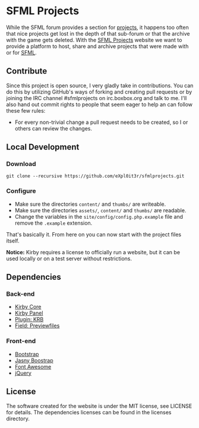 # SFML Projects

While the SFML forum provides a section for [projects](http://en.sfml-dev.org/forums/index.php?board=10.0), it happens too often that nice projects get lost in the depth of that sub-forum or that the archive with the game gets deleted. With the [SFML Projects](http://www.sfmlprojects.org/) website we want to provide a platform to host, share and archive projects that were made with or for [SFML](http://www.sfml-dev.org/).

## Contribute

Since this project is open source, I very gladly take in contributions. You can do this by utilizing GitHub's ways of forking and creating pull requests or by joining the IRC channel #sfmlprojects on irc.boxbox.org and talk to me. I'll also hand out commit rights to people that seem eager to help an can follow these few rules:

* For every non-trivial change a pull request needs to be created, so I or others can review the changes.

## Local Development

### Download

```
git clone --recursive https://github.com/eXpl0it3r/sfmlprojects.git
```

### Configure

* Make sure the directories `content/` and `thumbs/` are writeable.
* Make sure the directories `assets/`, `content/` and `thumbs/` are readable.
* Change the variables in the `site/config/config.php.example` file and remove the `.example` extension.

That's basically it. From here on you can now start with the project files itself.

**Notice:** Kirby requires a license to officially run a website, but it can be used locally or on a test server without restrictions.

## Dependencies

### Back-end

* [Kirby Core](https://github.com/getkirby/kirby)
* [Kirby Panel](https://github.com/getkirby/panel)
* [Plugin: KRB](https://github.com/eXpl0it3r/kirby-krb)
* [Field: Previewfiles](https://github.com/brocessing/kirby-previewfiles)

### Front-end

* [Bootstrap](http://getbootstrap.com/)
* [Jasny Boostrap](http://jasny.github.io/bootstrap/)
* [Font Awesome](http://fontawesome.io/)
* [jQuery](http://jquery.com/)

## License

The software created for the website is under the MIT license, see LICENSE for details. The dependencies licenses can be found in the licenses directory.
